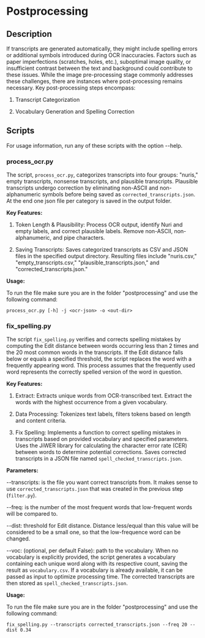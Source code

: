 # Postprocessing


## Description
If transcripts are generated automatically, they might include spelling errors or additional symbols introduced during OCR inaccuracies. Factors such as paper imperfections (scratches, holes, etc.), suboptimal image quality, or insufficient contrast between the text and background could contribute to these issues. 
While the image pre-processing stage commonly addresses these challenges, there are instances where post-processing remains necessary.
Key post-processing steps encompass:

1. Transcript Categorization

2. Vocabulary Generation and Spelling Correction


## Scripts
For usage information, run any of these scripts with the option --help.


### process_ocr.py
The script, `process_ocr.py`, categorizes transcripts into four groups: "nuris," empty transcripts, nonsense transcripts, and plausible transcripts. 
Plausible transcripts undergo correction by eliminating non-ASCII and non-alphanumeric symbols before being saved as `corrected_transcripts.json`.
At the end one json file per category is saved in the output folder.


**Key Features:**
1. Token Length & Plausibility: Process OCR output, identify Nuri and empty labels, and correct plausible labels. Remove non-ASCII, non-alphanumeric, and pipe characters.

2. Saving Transcripts: Saves categorized transcripts as CSV and JSON files in the specified output directory. Resulting files include "nuris.csv," "empty_transcripts.csv," "plausible_transcripts.json," and "corrected_transcripts.json."


**Usage:**

To run the file make sure you are in the folder "postprocessing" and use the following command:

	process_ocr.py [-h] -j <ocr-json> -o <out-dir>
	

### fix_spelling.py
The script `fix_spelling.py` verifies and corrects spelling mistakes by computing the Edit distance between words occurring less than 2 times and the 20 most common words in the transcripts. 
If the Edit distance falls below or equals a specified threshold, the script replaces the word with a frequently appearing word. This process assumes that the frequently used word represents the correctly spelled version of the word in question.


**Key Features:**
1. Extract: Extracts unique words from OCR-transcribed text. Extract the words with the highest occurrence from a given vocabulary.

2. Data Processing: Tokenizes text labels, filters tokens based on length and content criteria.

3. Fix Spelling: Implements a function to correct spelling mistakes in transcripts based on provided vocabulary and specified parameters. Uses the JiWER library for calculating the character error rate (CER) between words to determine potential corrections. Saves corrected transcripts in a JSON file named `spell_checked_transcripts.json`.


**Parameters:**

--transcripts: is the file you want correct transcripts from. It makes sense to use `corrected_transcripts.json` that was created in the previous step (`filter.py`).

--freq: is the number of the most frequent words that low-frequent words will be compared to.

--dist: threshold for Edit distance. Distance less/equal than this value will be considered to be a small one, so that the low-frequence word can be changed.

--voc: (optional, per default False): path to the vocabulary.
When no vocabulary is explicitly provided, the script generates a vocabulary containing each unique word along with its respective count, saving the result as `vocabulary.csv`. If a vocabulary is already available, it can be passed as input to optimize processing time. 
The corrected transcripts are then stored as `spell_checked_transcripts.json`.


**Usage:**

To run the file make sure you are in the folder "postprocessing" and use the following command:

	fix_spelling.py --transcripts corrected_transcripts.json --freq 20 --dist 0.34